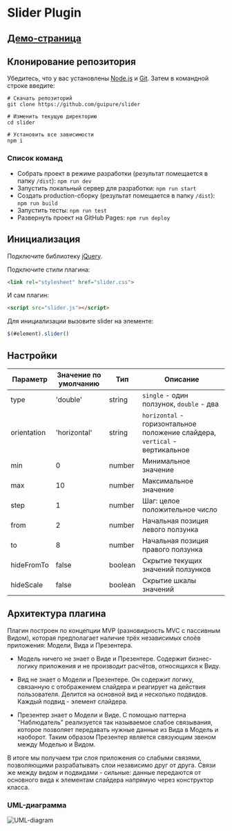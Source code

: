 # Slider Plugin

## [Демо-страница](https://guipure.github.io/slider/)

## Клонирование репозитория

Убедитесь, что у вас установлены [Node.js](https://nodejs.org/en/) и [Git](https://git-scm.com/). Затем в командной строке введите:

```
# Скачать репозиторий
git clone https://github.com/guipure/slider

# Изменить текущую директорию
cd slider

# Установить все зависимости
npm i
```

### Список команд

- Собрать проект в режиме разработки (результат помещается в папку `/dist`): `npm run dev`
- Запустить локальный сервер для разработки: `npm run start`
- Создать production-сборку (результат помещается в папку `/dist`): `npm run build`
- Запустить тесты: `npm run test`
- Развернуть проект на GitHub Pages: `npm run deploy`

## Инициализация
Подключите библиотеку [jQuery](https://jquery.com/).

Подключите стили плагина:

```html
<link rel="stylesheet" href="slider.css">
```

И сам плагин:

```html
<script src="slider.js"></script>
```

Для инициализации вызовите slider на элементе:

```javascript
$(#element).slider()
```

## Настройки

| Параметр | Значение по умолчанию | Тип | Описание |
|-----|----|----|----------|
| type | 'double' | string | `single` - один ползунок, `double` - два |
| orientation | 'horizontal' | string | `horizontal` - горизонтальное положение слайдера, `vertical` - вертикальное |
| min | 0 | number | Минимальное значение |
| max | 10 | number | Максимальное значение |
| step | 1 | number | Шаг: целое положительное число |
| from | 2 | number | Начальная позиция левого ползунка |
| to | 8 | number | Начальная позиция правого ползунка |
| hideFromTo | false | boolean | Скрытие текущих значений ползунков |
| hideScale | false | boolean | Скрытие шкалы значений |

## Архитектура плагина

Плагин построен по концепции MVP (разновидность MVC с пассивным Видом), которая предполагает наличие трёх независимых слоёв приложения: Модели, Вида и Презентера. 

- Модель ничего не знает о Виде и Презентере. Содержит бизнес-логику приложения и не производит расчётов, относящихся к Виду.

- Вид не знает о Модели и Презентере. Он содержит логику, связанную с отображением слайдера и реагирует на действия пользователя. Делится на основной вид и несколько подвидов. Каждый подвид - элемент слайдера.

- Презентер знает о Модели и Виде. С помощью паттерна "Наблюдатель" реализуется так называемое слабое связывания, которое позволяет передавать нужные данные из Вида в Модель и наоборот. Таким образом Презентер является связующим звеном между Моделью и Видом.

В итоге мы получаем три слоя приложения со слабыми связями, позволяющими разрабатывать слои независимо друг от друга. Связи же между видом и подвидами - сильные: данные передаются от основного вида к элементам слайдера напрямую через конструктор класса.

### UML-диаграмма

![UML-diagram](https://i.imgur.com/Yhunuj6.jpg)